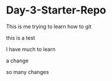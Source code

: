 # Day-3-Starter-Repo

This is me trying to learn how to git

this is a test

I have much to learn

a change

so many changes
